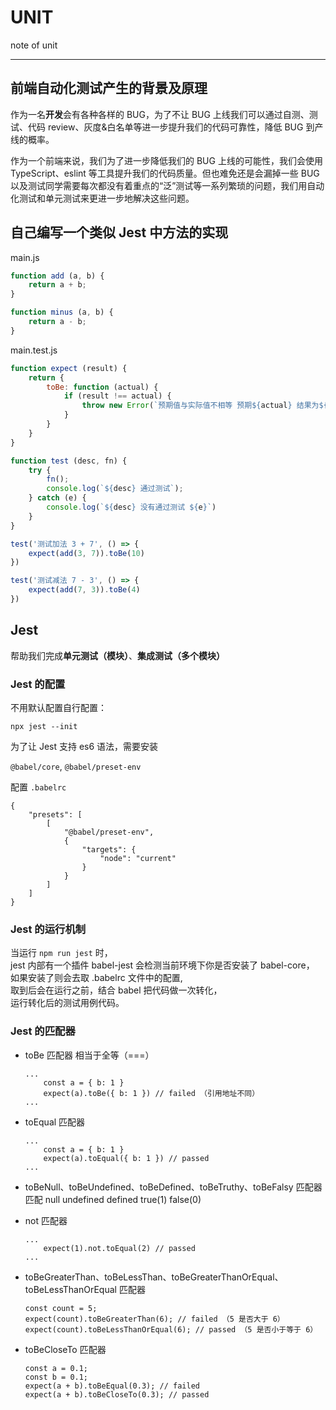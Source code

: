 # UNIT
note of unit

---

## 前端自动化测试产生的背景及原理

作为一名**开发**会有各种各样的 BUG，为了不让 BUG 上线我们可以通过自测、测试、代码 review、灰度&白名单等进一步提升我们的代码可靠性，降低 BUG 到产线的概率。

作为一个前端来说，我们为了进一步降低我们的 BUG 上线的可能性，我们会使用 TypeScript、eslint 等工具提升我们的代码质量。但也难免还是会漏掉一些 BUG 以及测试同学需要每次都没有着重点的“泛”测试等一系列繁琐的问题，我们用自动化测试和单元测试来更进一步地解决这些问题。

## 自己编写一个类似 Jest 中方法的实现

main.js
```js
function add (a, b) {
    return a + b;
}

function minus (a, b) {
    return a - b;
}
```

main.test.js
```js
function expect (result) {
    return {
        toBe: function (actual) {
            if (result !== actual) {
                throw new Error(`预期值与实际值不相等 预期${actual} 结果为${result}`)
            }
        }
    }
}

function test (desc, fn) {
    try {
        fn();
        console.log(`${desc} 通过测试`);
    } catch (e) {
        console.log(`${desc} 没有通过测试 ${e}`)
    }
}

test('测试加法 3 + 7', () => {
    expect(add(3, 7)).toBe(10)
})

test('测试减法 7 - 3', () => {
    expect(add(7, 3)).toBe(4)
})
```

## Jest

帮助我们完成**单元测试（模块）**、**集成测试（多个模块）**

### Jest 的配置

不用默认配置自行配置：

`npx jest --init`

为了让 Jest 支持 es6 语法，需要安装 

`@babel/core`, `@babel/preset-env`

配置 `.babelrc`

```
{
    "presets": [
        [
            "@babel/preset-env",
            {
                "targets": {
                    "node": "current"
                }
            }
        ]
    ]
}
```

### Jest 的运行机制

当运行 `npm run jest` 时，  
jest 内部有一个插件 babel-jest 会检测当前环境下你是否安装了 babel-core，  
如果安装了则会去取 .babelrc 文件中的配置,  
取到后会在运行之前，结合 babel 把代码做一次转化，  
运行转化后的测试用例代码。  

### Jest 的匹配器

- toBe 匹配器
    相当于全等（===）
    ```
    ...
        const a = { b: 1 }
        expect(a).toBe({ b: 1 }) // failed （引用地址不同）
    ...
    ```

- toEqual 匹配器
    ```
    ...
        const a = { b: 1 }
        expect(a).toEqual({ b: 1 }) // passed
    ...
    ```

- toBeNull、toBeUndefined、toBeDefined、toBeTruthy、toBeFalsy 匹配器
    匹配 null undefined defined true(1) false(0)

- not 匹配器
    ```
    ...
        expect(1).not.toEqual(2) // passed
    ...
    ```

- toBeGreaterThan、toBeLessThan、toBeGreaterThanOrEqual、toBeLessThanOrEqual 匹配器
    ```
    const count = 5;
    expect(count).toBeGreaterThan(6); // failed （5 是否大于 6）
    expect(count).toBeLessThanOrEqual(6); // passed （5 是否小于等于 6）
    ```

- toBeCloseTo 匹配器
    ```
    const a = 0.1;
    const b = 0.1;
    expect(a + b).toBeEqual(0.3); // failed
    expect(a + b).toBeCloseTo(0.3); // passed
    ```
